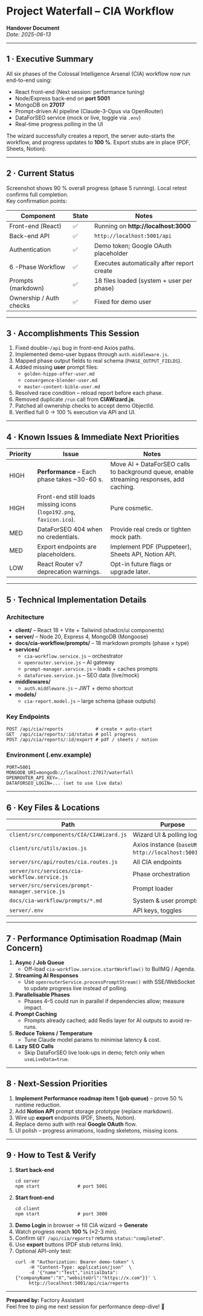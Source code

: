# Project Waterfall – CIA Workflow  
**Handover Document**  
_Date: 2025-06-13_

---

## 1 · Executive Summary
All six phases of the Colossal Intelligence Arsenal (CIA) workflow now run end-to-end using:

* React front-end (Next session: performance tuning)
* Node/Express back-end on **port 5001**
* MongoDB on **27017**
* Prompt-driven AI pipeline (Claude-3-Opus via OpenRouter)
* DataForSEO service (mock or live, toggle via `.env`)
* Real-time progress polling in the UI

The wizard successfully creates a report, the server auto-starts the workflow, and progress updates to **100 %**. Export stubs are in place (PDF, Sheets, Notion).

---

## 2 · Current Status  
Screenshot shows 90 % overall progress (phase 5 running). Local retest confirms full completion.  
Key confirmation points:

| Component                | State | Notes                                       |
|--------------------------|-------|---------------------------------------------|
| Front-end (React)        | ✅    | Running on **http://localhost:3000**        |
| Back-end API             | ✅    | `http://localhost:5001/api`                 |
| Authentication           | ✅    | Demo token; Google OAuth placeholder        |
| 6 -Phase Workflow        | ✅    | Executes automatically after report create  |
| Prompts (markdown)       | ✅    | 18 files loaded (system + user per phase)   |
| Ownership / Auth checks  | ✅    | Fixed for demo user                         |

---

## 3 · Accomplishments This Session
1. Fixed double-`/api` bug in front-end Axios paths.  
2. Implemented demo-user bypass through `auth.middleware.js`.  
3. Mapped phase output fields to real schema (`PHASE_OUTPUT_FIELDS`).  
4. Added missing **user** prompt files:  
   * `golden-hippo-offer-user.md`  
   * `convergence-blender-user.md`  
   * `master-content-bible-user.md`  
5. Resolved race condition – reload report before each phase.  
6. Removed duplicate `/run` call from **CIAWizard.js**.  
7. Patched all ownership checks to accept demo ObjectId.  
8. Verified full 0 → 100 % execution via API and UI.  

---

## 4 · Known Issues & Immediate Next Priorities
| Priority | Issue | Notes |
|----------|-------|-------|
| HIGH | **Performance** – Each phase takes ~30-60 s. | Move AI + DataForSEO calls to background queue, enable streaming responses, add caching. |
| HIGH | Front-end still loads missing icons (`logo192.png`, `favicon.ico`). | Pure cosmetic. |
| MED  | DataForSEO 404 when no credentials. | Provide real creds or tighten mock path. |
| MED | Export endpoints are placeholders. | Implement PDF (Puppeteer), Sheets API, Notion API. |
| LOW | React Router v7 deprecation warnings. | Opt-in future flags or upgrade later. |

---

## 5 · Technical Implementation Details

### Architecture
* **client/** – React 18 + Vite + Tailwind (shadcn/ui components)
* **server/** – Node 20, Express 4, MongoDB (Mongoose)
* **docs/cia-workflow/prompts/** – 18 markdown prompts (phase × type)
* **services/**
  * `cia-workflow.service.js` – orchestrator
  * `openrouter.service.js` – AI gateway
  * `prompt-manager.service.js` – loads + caches prompts
  * `dataforseo.service.js` – SEO data (live/mock)
* **middlewares/**
  * `auth.middleware.js` – JWT + demo shortcut
* **models/**
  * `cia-report.model.js` – large schema (phase outputs)

### Key Endpoints
```
POST /api/cia/reports            # create + auto-start
GET  /api/cia/reports/:id/status # poll progress
POST /api/cia/reports/:id/export # pdf / sheets / notion
```

### Environment (.env.example)
```
PORT=5001
MONGODB_URI=mongodb://localhost:27017/waterfall
OPENROUTER_API_KEY=...
DATAFORSEO_LOGIN=... (set to use live data)
```

---

## 6 · Key Files & Locations
| Path | Purpose |
|------|---------|
| `client/src/components/CIA/CIAWizard.js` | Wizard UI & polling logic |
| `client/src/utils/axios.js` | Axios instance (`baseURL = http://localhost:5001/api`) |
| `server/src/api/routes/cia.routes.js` | All CIA endpoints |
| `server/src/services/cia-workflow.service.js` | Phase orchestration |
| `server/src/services/prompt-manager.service.js` | Prompt loader |
| `docs/cia-workflow/prompts/*.md` | System & user prompts |
| `server/.env` | API keys, toggles |

---

## 7 · Performance Optimisation Roadmap (Main Concern)
1. **Async / Job Queue**  
   * Off-load `cia-workflow.service.startWorkflow()` to BullMQ / Agenda.  
2. **Streaming AI Responses**  
   * Use `openrouterService.processPromptStream()` with SSE/WebSocket to update progress live instead of polling.  
3. **Parallelisable Phases**  
   * Phases 4–5 could run in parallel if dependencies allow; measure impact.  
4. **Prompt Caching**  
   * Prompts already cached; add Redis layer for AI outputs to avoid re-runs.  
5. **Reduce Tokens / Temperature**  
   * Tune Claude model params to minimise latency & cost.  
6. **Lazy SEO Calls**  
   * Skip DataForSEO live look-ups in demo; fetch only when `useLiveData=true`.  

---

## 8 · Next-Session Priorities
1. **Implement Performance roadmap item 1 (job queue)** – prove 50 % runtime reduction.  
2. Add **Notion API** prompt storage prototype (replace markdown).  
3. Wire up **export** endpoints (PDF, Sheets, Notion).  
4. Replace demo auth with real **Google OAuth** flow.  
5. UI polish – progress animations, loading skeletons, missing icons.  

---

## 9 · How to Test & Verify
1. **Start back-end**  
   ```
   cd server
   npm start              # port 5001
   ```
2. **Start front-end**  
   ```
   cd client
   npm start              # port 3000
   ```
3. **Demo Login** in browser → fill CIA wizard → **Generate**  
4. Watch progress reach **100 %** (≈2-3 min).  
5. Confirm `GET /api/cia/reports?` returns `status:"completed"`.  
6. Use **export** buttons (PDF stub returns link).  
7. Optional API-only test:  
   ```
   curl -H "Authorization: Bearer demo-token" \
        -H "Content-Type: application/json"  \
        -d '{"name":"Test","initialData":{"companyName":"X","websiteUrl":"https://x.com"}}' \
        http://localhost:5001/api/cia/reports
   ```

---

**Prepared by:** Factory Assistant  
Feel free to ping me next session for performance deep-dive! 🚀  
